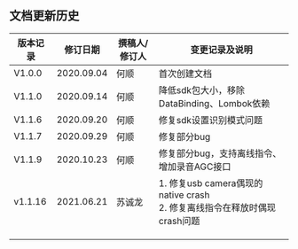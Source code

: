 

## 文档更新历史


| 版本记录 | 修订日期   | 撰稿人/修订人 | 变更记录及说明 |
| -------- | ---------- | ------------- | -------------- |
| V1.0.0     | 2020.09.04 | 何顺        | 首次创建文档   |
| V1.1.0     | 2020.09.14 | 何顺        | 降低sdk包大小，移除DataBinding、Lombok依赖 |
| V1.1.6     | 2020.09.20 | 何顺        | 修复sdk设置识别模式问题|
| V1.1.7     | 2020.09.29 | 何顺        | 修复部分bug|
| V1.1.9     | 2020.10.23 | 何顺        | 修复部分bug，支持离线指令、增加录音AGC接口|
| v1.1.16 | 2021.06.21 | 苏诚龙 | 1. 修复usb camera偶现的native crash<br />2. 修复离线指令在释放时偶现crash问题 |
|  |  |  |  |
|  |  |  |  |
|  |  |  |  |

